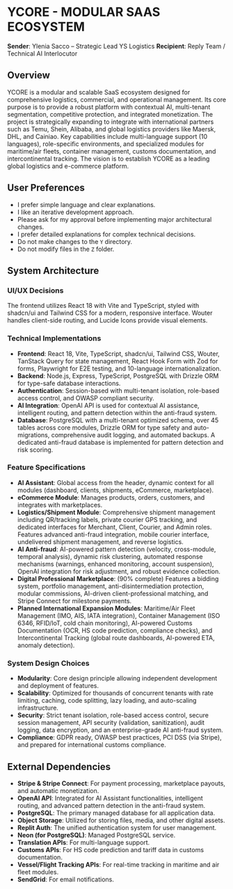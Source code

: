 # YCORE - MODULAR SAAS ECOSYSTEM

**Sender**: Ylenia Sacco – Strategic Lead YS Logistics
**Recipient**: Reply Team / Technical AI Interlocutor

## Overview

YCORE is a modular and scalable SaaS ecosystem designed for comprehensive logistics, commercial, and operational management. Its core purpose is to provide a robust platform with contextual AI, multi-tenant segmentation, competitive protection, and integrated monetization. The project is strategically expanding to integrate with international partners such as Temu, Shein, Alibaba, and global logistics providers like Maersk, DHL, and Cainiao. Key capabilities include multi-language support (10 languages), role-specific environments, and specialized modules for maritime/air fleets, container management, customs documentation, and intercontinental tracking. The vision is to establish YCORE as a leading global logistics and e-commerce platform.

## User Preferences

- I prefer simple language and clear explanations.
- I like an iterative development approach.
- Please ask for my approval before implementing major architectural changes.
- I prefer detailed explanations for complex technical decisions.
- Do not make changes to the `Y` directory.
- Do not modify files in the `Z` folder.

## System Architecture

### UI/UX Decisions
The frontend utilizes React 18 with Vite and TypeScript, styled with shadcn/ui and Tailwind CSS for a modern, responsive interface. Wouter handles client-side routing, and Lucide Icons provide visual elements.

### Technical Implementations
- **Frontend**: React 18, Vite, TypeScript, shadcn/ui, Tailwind CSS, Wouter, TanStack Query for state management, React Hook Form with Zod for forms, Playwright for E2E testing, and 10-language internationalization.
- **Backend**: Node.js, Express, TypeScript, PostgreSQL with Drizzle ORM for type-safe database interactions.
- **Authentication**: Session-based with multi-tenant isolation, role-based access control, and OWASP compliant security.
- **AI Integration**: OpenAI API is used for contextual AI assistance, intelligent routing, and pattern detection within the anti-fraud system.
- **Database**: PostgreSQL with a multi-tenant optimized schema, over 45 tables across core modules, Drizzle ORM for type safety and auto-migrations, comprehensive audit logging, and automated backups. A dedicated anti-fraud database is implemented for pattern detection and risk scoring.

### Feature Specifications
- **AI Assistant**: Global access from the header, dynamic context for all modules (dashboard, clients, shipments, eCommerce, marketplace).
- **eCommerce Module**: Manages products, orders, customers, and integrates with marketplaces.
- **Logistics/Shipment Module**: Comprehensive shipment management including QR/tracking labels, private courier GPS tracking, and dedicated interfaces for Merchant, Client, Courier, and Admin roles. Features advanced anti-fraud integration, mobile courier interface, undelivered shipment management, and reverse logistics.
- **AI Anti-fraud**: AI-powered pattern detection (velocity, cross-module, temporal analysis), dynamic risk clustering, automated response mechanisms (warnings, enhanced monitoring, account suspension), OpenAI integration for risk adjustment, and robust evidence collection.
- **Digital Professional Marketplace**: (90% complete) Features a bidding system, portfolio management, anti-disintermediation protection, modular commissions, AI-driven client-professional matching, and Stripe Connect for milestone payments.
- **Planned International Expansion Modules**: Maritime/Air Fleet Management (IMO, AIS, IATA integration), Container Management (ISO 6346, RFID/IoT, cold chain monitoring), AI-powered Customs Documentation (OCR, HS code prediction, compliance checks), and Intercontinental Tracking (global route dashboards, AI-powered ETA, anomaly detection).

### System Design Choices
- **Modularity**: Core design principle allowing independent development and deployment of features.
- **Scalability**: Optimized for thousands of concurrent tenants with rate limiting, caching, code splitting, lazy loading, and auto-scaling infrastructure.
- **Security**: Strict tenant isolation, role-based access control, secure session management, API security (validation, sanitization), audit logging, data encryption, and an enterprise-grade AI anti-fraud system.
- **Compliance**: GDPR ready, OWASP best practices, PCI DSS (via Stripe), and prepared for international customs compliance.

## External Dependencies

- **Stripe & Stripe Connect**: For payment processing, marketplace payouts, and automatic monetization.
- **OpenAI API**: Integrated for AI Assistant functionalities, intelligent routing, and advanced pattern detection in the anti-fraud system.
- **PostgreSQL**: The primary managed database for all application data.
- **Object Storage**: Utilized for storing files, media, and other digital assets.
- **Replit Auth**: The unified authentication system for user management.
- **Neon (for PostgreSQL)**: Managed PostgreSQL service.
- **Translation APIs**: For multi-language support.
- **Customs APIs**: For HS code prediction and tariff data in customs documentation.
- **Vessel/Flight Tracking APIs**: For real-time tracking in maritime and air fleet modules.
- **SendGrid**: For email notifications.